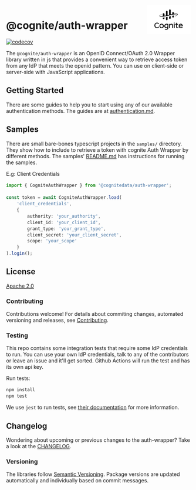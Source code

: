 <a href="https://cognite.com/">
    <img src="./cognite_logo.png" alt="Cognite logo" title="Cognite" align="right" height="80" />
</a>

# @cognite/auth-wrapper

[![codecov](https://codecov.io/gh/cognitedata/auth-wrapper/branch/main/graph/badge.svg?token=3dhnnL5sHo)](https://codecov.io/gh/cognitedata/auth-wrapper)

The `@cognite/auth-wrapper` is an OpenID Connect/OAuth 2.0 Wrapper library written in js that provides a convenient way to retrieve access token from any IdP that meets the openid pattern. You can use on client-side or server-side with JavaScript applications.

## Getting Started
There are some guides to help you to start using any of our available authentication methods.
The guides are at [authentication.md](./guides/authentication.md).

## Samples

There are small bare-bones typescript projects in the `samples/` directory.
They show how to include to retrieve a token with cognite Auth Wrapper by different methods.
The samples' [README.md](./samples/README.md) has instructions for running the samples.

E.g: Client Credentials
```ts
import { CogniteAuthWrapper } from '@cognitedata/auth-wrapper';

const token = await CogniteAuthWrapper.load(
    'client_credentials',
    {
        authority: 'your_authority',
        client_id: 'your_client_id',
        grant_type: 'your_grant_type',
        client_secret: 'your_client_secret',
        scope: 'your_scope'
    }
).login();
```

## License

[Apache 2.0](https://www.apache.org/licenses/LICENSE-2.0)

### Contributing

Contributions welcome!
For details about commiting changes, automated versioning and releases, see [Contributing](./CONTRIBUTING.md).

### Testing

This repo contains some integration tests that require some IdP credentials to run.
You can use your own IdP credentials, talk to any of the contributors or leave an issue and it'll get sorted.
Github Actions will run the test and has its own api key.

Run tests:

```bash
npm install
npm test
```

We use `jest` to run tests, see [their documentation](https://github.com/facebook/jest) for more information.

## Changelog
Wondering about upcoming or previous changes to the auth-wrapper? Take a look at the [CHANGELOG](./CHANGELOG.md).

### Versioning

The libraries follow [Semantic Versioning](https://semver.org/).
Package versions are updated automatically and individually based on commit messages.

